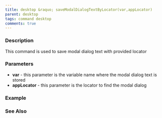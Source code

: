 ```yaml
---
title: desktop &raquo; saveModalDialogTextByLocator(var,appLocator)
parent: desktop
tags: command desktop
comments: true
---
```


### Description

This command is used to save modal dialog text with provided locator

### Parameters

- **var** - this parameter is the variable name where the modal dialog text is stored
- **appLocator** - this parameter is the locator to find the modal dialog

### Example

### See Also

